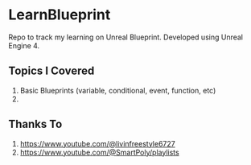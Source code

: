 # LearnBlueprint

Repo to track my learning on Unreal Blueprint. Developed using Unreal Engine 4.

## Topics I Covered
1. Basic Blueprints (variable, conditional, event, function, etc)
2. 

## Thanks To
1. https://www.youtube.com/@livinfreestyle6727
2. https://www.youtube.com/@SmartPoly/playlists

